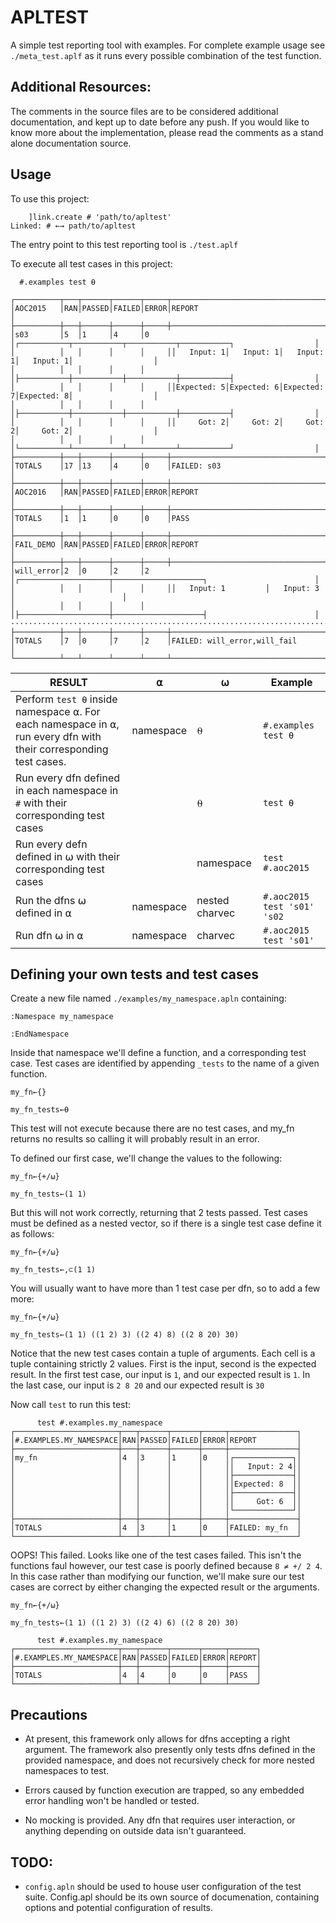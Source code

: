 # APLTEST

A simple test reporting tool with examples. For complete example usage see `./meta_test.aplf` as it runs every possible combination of the test function. 



## Additional Resources:
The comments in the source files are to be considered additional documentation, and kept up to date before any push. If you would like to know more about the implementation, please read the comments as a stand alone documentation source. 

## Usage

To use this project:

```APL
    ]link.create # 'path/to/apltest' 
Linked: # ←→ path/to/apltest
```

The entry point to this test reporting tool is `./test.aplf` 

To execute all test cases in this project:
```APL
  #.examples test ⍬

┌──────────┬───┬──────┬──────┬─────┬───────────────────────────────────────────────────────────────────┐
│AOC2015   │RAN│PASSED│FAILED│ERROR│REPORT                                                             │
├──────────┼───┼──────┼──────┼─────┼───────────────────────────────────────────────────────────────────┤
│s03       │5  │1     │4     │0    │┌───────────┬───────────┬───────────┬───────────┐                  │
│          │   │      │      │     ││   Input: 1│   Input: 1│   Input: 1│   Input: 1│                  │
│          │   │      │      │     │├───────────┼───────────┼───────────┼───────────┤                  │
│          │   │      │      │     ││Expected: 5│Expected: 6│Expected: 7│Expected: 8│                  │
│          │   │      │      │     │├───────────┼───────────┼───────────┼───────────┤                  │
│          │   │      │      │     ││     Got: 2│     Got: 2│     Got: 2│     Got: 2│                  │
│          │   │      │      │     │└───────────┴───────────┴───────────┴───────────┘                  │
├──────────┼───┼──────┼──────┼─────┼───────────────────────────────────────────────────────────────────┤
│TOTALS    │17 │13    │4     │0    │FAILED: s03                                                        │
├──────────┼───┼──────┼──────┼─────┼───────────────────────────────────────────────────────────────────┤
│AOC2016   │RAN│PASSED│FAILED│ERROR│REPORT                                                             │
├──────────┼───┼──────┼──────┼─────┼───────────────────────────────────────────────────────────────────┤
│TOTALS    │1  │1     │0     │0    │PASS                                                               │
├──────────┼───┼──────┼──────┼─────┼───────────────────────────────────────────────────────────────────┤
│FAIL_DEMO │RAN│PASSED│FAILED│ERROR│REPORT                                                             │
├──────────┼───┼──────┼──────┼─────┼───────────────────────────────────────────────────────────────────┤
│will_error│2  │0     │2     │2    │┌────────────────────┬────────────────────┐                        │
│          │   │      │      │     ││   Input: 1         │   Input: 3         │                        │
│          │   │      │      │     │├────────────────────┼────────────────────┤                        │
········································································································
├──────────┼───┼──────┼──────┼─────┼───────────────────────────────────────────────────────────────────┤
│TOTALS    │7  │0     │7     │2    │FAILED: will_error,will_fail                                       │
└──────────┴───┴──────┴──────┴─────┴───────────────────────────────────────────────────────────────────┘      
```



|RESULT|⍺|⍵|Example|
|---|---|---|---|
|Perform `test ⍬` inside namespace ⍺. For each namespace in ⍺, run every dfn with their corresponding test cases.|namespace|⍬|`#.examples test ⍬`|
|Run every dfn defined in each namespace in `#` with their corresponding test cases||⍬|`test ⍬`|
|Run every defn defined in ⍵ with their corresponding test cases||namespace|`test #.aoc2015`|
|Run the dfns ⍵ defined in ⍺|namespace|nested charvec|`#.aoc2015 test 's01' 's02`|
|Run dfn ⍵ in ⍺|namespace|charvec|`#.aoc2015 test 's01'`|

## Defining your own tests and test cases

Create a new file named `./examples/my_namespace.apln` containing:
```APL
:Namespace my_namespace
    
:EndNamespace
```

Inside that namespace we'll define a function, and a corresponding test case. Test cases are identified by appending `_tests` to the name of a given function.

```APL
my_fn←{}

my_fn_tests←⍬
```

This test will not execute because there are no test cases, and my_fn returns no results so calling it will probably result in an error. 

To defined our first case, we'll change the values to the following:
```APL
my_fn←{+/⍵}

my_fn_tests←(1 1)
```
But this will not work correctly, returning that 2 tests passed. Test cases must be defined as a nested vector, so if there is a single test case define it as follows:
```APL
my_fn←{+/⍵}

my_fn_tests←,⊂(1 1)
```

You will usually want to have more than 1 test case per dfn, so to add a few more:
```APL
my_fn←{+/⍵}

my_fn_tests←(1 1) ((1 2) 3) ((2 4) 8) ((2 8 20) 30)
```
Notice that the new test cases contain a tuple of arguments. Each cell is a tuple containing strictly 2 values. First is the input, second is the expected result. In the first test case, our input is `1`, and our expected result is `1`. In the last case, our input is `2 8 20` and our expected result is `30`

Now call `test` to run this test:

```APL
      test #.examples.my_namespace
┌───────────────────────┬───┬──────┬──────┬─────┬───────────────┐
│#.EXAMPLES.MY_NAMESPACE│RAN│PASSED│FAILED│ERROR│REPORT         │
├───────────────────────┼───┼──────┼──────┼─────┼───────────────┤
│my_fn                  │4  │3     │1     │0    │┌─────────────┐│
│                       │   │      │      │     ││   Input: 2 4││
│                       │   │      │      │     │├─────────────┤│
│                       │   │      │      │     ││Expected: 8  ││
│                       │   │      │      │     │├─────────────┤│
│                       │   │      │      │     ││     Got: 6  ││
│                       │   │      │      │     │└─────────────┘│
├───────────────────────┼───┼──────┼──────┼─────┼───────────────┤
│TOTALS                 │4  │3     │1     │0    │FAILED: my_fn  │
└───────────────────────┴───┴──────┴──────┴─────┴───────────────┘
```

OOPS! This failed. Looks like one of the test cases failed. This isn't the functions faul however, our test case is poorly defined because `8 ≠ +/ 2 4`. In this case rather than modifying our function, we'll make sure our test cases are correct by either changing the expected result or the arguments.


```APL
my_fn←{+/⍵}

my_fn_tests←(1 1) ((1 2) 3) ((2 4) 6) ((2 8 20) 30)
```

```APL
      test #.examples.my_namespace
┌───────────────────────┬───┬──────┬──────┬─────┬──────┐
│#.EXAMPLES.MY_NAMESPACE│RAN│PASSED│FAILED│ERROR│REPORT│
├───────────────────────┼───┼──────┼──────┼─────┼──────┤
│TOTALS                 │4  │4     │0     │0    │PASS  │
└───────────────────────┴───┴──────┴──────┴─────┴──────┘
```


## Precautions 
- At present, this framework only allows for dfns accepting a right argument. The framework also presently only tests dfns defined in the provided namespace, and does not recursively check for more nested namespaces to test. 

- Errors caused by function execution are trapped, so any embedded error handling won't be handled or tested. 

- No mocking is provided. Any dfn that requires user interaction, or anything depending on outside data isn't guaranteed. 

## TODO:
- `config.apln` should be used to house user configuration of the test suite. Config.apl should be its own source of documenation, containing options and potential configuration of results. 